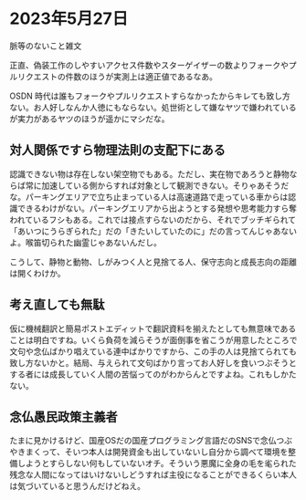 # 2023年5月27日

脈等のないこと雑文

正直、偽装工作のしやすいアクセス件数やスターゲイザーの数よりフォークやプルリクエストの件数のほうが実測上は適正値であるなあ。

OSDN 時代は誰もフォークやプルリクエストすらなかったからキレても致し方ない。お人好しなんか人徳にもならない。処世術として嫌なヤツで嫌われているが実力があるヤツのほうが遥かにマシだな。

## 対人関係ですら物理法則の支配下にある
認識できない物は存在しない架空物でもある。ただし、実在物であろうと静物ならば常に加速している側からすれば対象として観測できない。そりゃあそうだな。パーキングエリアで立ち止まっている人は高速道路で走っている車からは認識できるわけがない。パーキングエリアから出ようとする発想や思考能力すら奪われているフシもある。これでは接点すらないのだから、それでブッチギられて「あいつにうらぎられた」だの「きたいしていたのに」だの言ってんじゃあないよ。喉笛切られた幽霊じゃあないんだし。

こうして、静物と動物、しがみつく人と見捨てる人、保守志向と成長志向の距離は開くわけか。

## 考え直しても無駄
仮に機械翻訳と簡易ポストエディットで翻訳資料を揃えたとしても無意味であることは明白ですね。いくら負荷を減らそうが面倒事を省こうが用意したところで文句や念仏ばかり唱えている連中ばかりですから、この手の人は見捨てられても致し方ないかと。結局、与えられて文句ばかり言ってお人好しを食いつぶそうとする者には成長していく人間の苦悩ってのがわからんとですよね。これもしかたない。

## 念仏愚民政策主義者
たまに見かけるけど、国産OSだの国産プログラミング言語だのSNSで念仏つぶやきまくって、そいつ本人は開発資金も出していないし自分から調べて環境を整備しようとすらしない何もしていないオチ。そういう悪魔に全身の毛を毟られた残念な人間になってはいけないしどうすれば主役になることができるくらい本人は気づいていると思うんだけどねえ。
